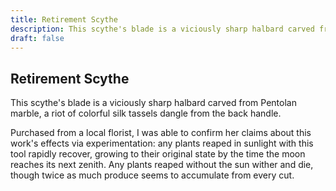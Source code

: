 ```yaml
---
title: Retirement Scythe
description: This scythe's blade is a viciously sharp halbard carved from Pentolan marble, a riot of colorful silk tassels dangle from the back handle....
draft: false
---
```


## Retirement Scythe

This scythe's blade is a viciously sharp halbard carved from Pentolan marble, a riot of colorful silk tassels dangle from the back handle.

Purchased from a local florist, I was able to confirm her claims about this work's effects via experimentation: any plants reaped in sunlight with this tool rapidly recover, growing to their original state by the time the moon reaches its next zenith. Any plants reaped without the sun wither and die, though twice as much produce seems to accumulate from every cut.
